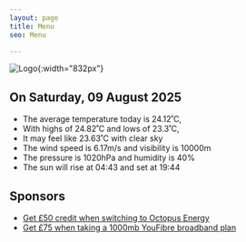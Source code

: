 ```yaml
---
layout: page
title: Menu
seo: Menu

---
```


![Logo](/images/logo.jpg){:width="832px"}

<!-- weather_marker starts -->
## On Saturday, 09 August 2025

- The average temperature today is 24.12˚C,
- With highs of 24.82˚C and lows of 23.3˚C,
- It may feel like 23.63˚C with clear sky
- The wind speed is 6.17m/s and visibility is 10000m
- The pressure is 1020hPa and humidity is 40%
- The sun will rise at 04:43 and set at 19:44

<!-- weather_marker ends -->

## Sponsors

- [Get £50 credit when switching to Octopus Energy](https://bit.ly/3oD1nnS)
- [Get £75 when taking a 1000mb YouFibre broadband plan](https://aklam.io/91zWhU?)
